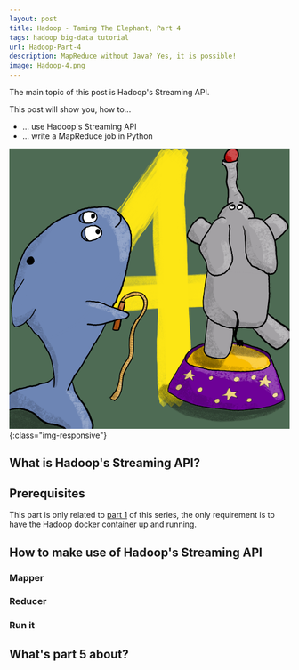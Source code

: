 ```yaml
---
layout: post
title: Hadoop - Taming The Elephant, Part 4
tags: hadoop big-data tutorial
url: Hadoop-Part-4
description: MapReduce without Java? Yes, it is possible!
image: Hadoop-4.png
---
```


The main topic of this post is Hadoop's Streaming API.

This post will show you, how to...

* ... use Hadoop's Streaming API
* ... write a MapReduce job in Python

![Hadoop 4 cover picture](../images/Hadoop-4.png){:class="img-responsive"}

## What is Hadoop's Streaming API?

## Prerequisites

This part is only related to [part 1](../Hadoop-Part-1) of this series, the only requirement is to have the Hadoop docker container up and running.

## How to make use of Hadoop's Streaming API

### Mapper

### Reducer

### Run it

## What's part 5 about?
